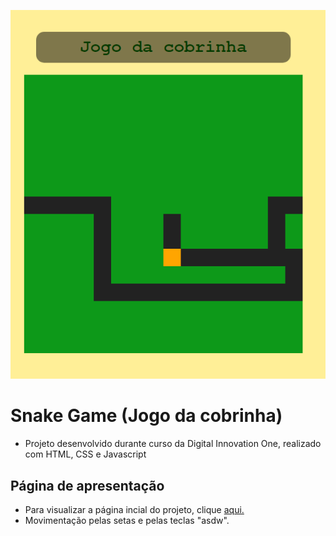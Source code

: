 ![SnakeGame - dark](./snakeGame.png)
# Snake Game (Jogo da cobrinha)
- Projeto desenvolvido durante curso da Digital Innovation One, realizado com HTML, CSS e Javascript
## Página de apresentação
- Para visualizar a página incial do projeto, clique [aqui.](https://fagnercsouza.github.io/snakeGame/)
- Movimentação pelas setas e pelas teclas "asdw".
